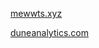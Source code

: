 [mewwts.xyz](https://mewwts.xyz)

[duneanalytics.com](https://duneanalytics.com)

<img src="https://e9jou5r0ia.execute-api.eu-west-1.amazonaws.com/default/pix" style="display:none"/>
